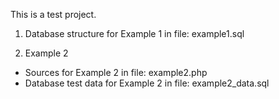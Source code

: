 This is a test project.

1. Database structure for Example 1 in file:
	example1.sql

2. Example 2
 - Sources for Example 2 in file:
	example2.php
 - Database test data for Example 2 in file:
	example2_data.sql